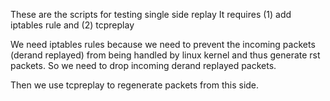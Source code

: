 These are the scripts for testing single side replay
It requires (1) add iptables rule and (2) tcpreplay

We need iptables rules because we need to prevent the incoming packets (derand replayed) from being handled by linux kernel and thus generate rst packets. So we need to drop incoming derand replayed packets.

Then we use tcpreplay to regenerate packets from this side.

